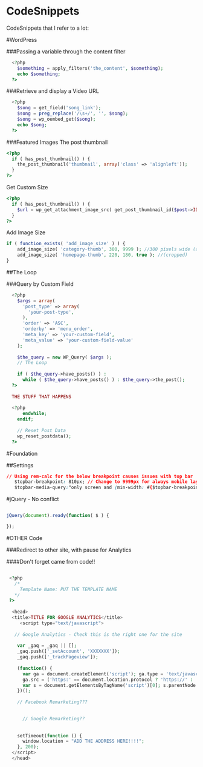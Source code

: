 CodeSnippets
============

CodeSnippets that I refer to a lot:

#WordPress

###Passing a variable through the content filter

```php
  <?php 
    $something = apply_filters('the_content', $something);
    echo $something;
  ?>
```

###Retrieve and display a Video URL

```php
  <?php 
    $song = get_field('song_link'); 
    $song = preg_replace('/\s+/', '', $song);	
    $song = wp_oembed_get($song);
    echo $song;
  ?>
```
###Featured Images
The post thumbnail
```php
<?php
  if ( has_post_thumbnail() ) {
    the_post_thumbnail('thumbnail', array('class' => 'alignleft'));
  }
?>
```

Get Custom Size
```php
<?php
  if ( has_post_thumbnail() ) {
    $url = wp_get_attachment_image_src( get_post_thumbnail_id($post->ID), 'CUSTOM SIZE');
  }
?>
```


Add Image Size
```php
if ( function_exists( 'add_image_size' ) ) { 
	add_image_size( 'category-thumb', 300, 9999 ); //300 pixels wide (and unlimited height)
	add_image_size( 'homepage-thumb', 220, 180, true ); //(cropped)
}
```


##The Loop

###Query by Custom Field
```php
  <?php
    $args = array(
      'post_type' => array(
        'your-post-type',
      ),
      'order' => 'ASC',           
      'orderby' => 'menu_order',
      'meta_key' => 'your-custom-field',
      'meta_value' => 'your-custom-field-value'
    );
    
    $the_query = new WP_Query( $args );
    // The Loop
    
    if ( $the_query->have_posts() ) :
      while ( $the_query->have_posts() ) : $the_query->the_post(); 
  ?>
  
  THE STUFF THAT HAPPENS
  
  <?php
      endwhile;
    endif;
    
    // Reset Post Data
    wp_reset_postdata();
  ?>
```

#Foundation

##Settings

```css
// Using rem-calc for the below breakpoint causes issues with top bar
   $topbar-breakpoint: 810px; // Change to 9999px for always mobile layout
   $topbar-media-query:"only screen and (min-width: #{$topbar-breakpoint})" !default;
```

	
#jQuery - No conflict

```javascript

jQuery(document).ready(function( $ ) {

});
```

#OTHER Code

###Redirect to other site, with pause for Analytics

####Don't forget came from code!!

```php

 <?php 
   /*
     Template Name: PUT THE TEMPLATE NAME
   */
 ?>
 
  <head>
  <title>TITLE FOR GOOGLE ANALYTICS</title>
	 <script type="text/javascript">
   
   // Google Analytics - Check this is the right one for the site
  	 
    var _gaq = _gaq || [];
    _gaq.push(['_setAccount', 'XXXXXXX']);
    _gaq.push(['_trackPageview']);
  
    (function() {
      var ga = document.createElement('script'); ga.type = 'text/javascript'; ga.async = true;
      ga.src = ('https:' == document.location.protocol ? 'https://' : 'http://') + 'stats.g.doubleclick.net/dc.js';
      var s = document.getElementsByTagName('script')[0]; s.parentNode.insertBefore(ga, s);
    })();
    
    // Facebook Remarketing???

      
      // Google Remarketing??
      
    
    setTimeout(function () {
      window.location = "ADD THE ADDRESS HERE!!!!";
    }, 200);
  </script>
  </head>
  
```
